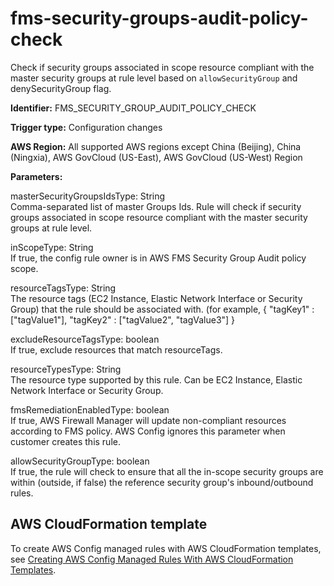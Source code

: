 # fms\-security\-groups\-audit\-policy\-check<a name="fms-security-groups-audit-policy-check"></a>

Check if security groups associated in scope resource compliant with the master security groups at rule level based on `allowSecurityGroup` and denySecurityGroup flag\. 

**Identifier:** FMS\_SECURITY\_GROUP\_AUDIT\_POLICY\_CHECK

**Trigger type:** Configuration changes

**AWS Region:** All supported AWS regions except China \(Beijing\), China \(Ningxia\), AWS GovCloud \(US\-East\), AWS GovCloud \(US\-West\) Region

**Parameters:**

masterSecurityGroupsIdsType: String  
Comma\-separated list of master Groups Ids\. Rule will check if security groups associated in scope resource compliant with the master security groups at rule level\.

inScopeType: String  
If true, the config rule owner is in AWS FMS Security Group Audit policy scope\.

resourceTagsType: String  
The resource tags \(EC2 Instance, Elastic Network Interface or Security Group\) that the rule should be associated with\. \(for example, \{ "tagKey1" : \["tagValue1"\], "tagKey2" : \["tagValue2", "tagValue3"\] \}

excludeResourceTagsType: boolean  
If true, exclude resources that match resourceTags\.

resourceTypesType: String  
The resource type supported by this rule\. Can be EC2 Instance, Elastic Network Interface or Security Group\.

fmsRemediationEnabledType: boolean  
If true, AWS Firewall Manager will update non\-compliant resources according to FMS policy\. AWS Config ignores this parameter when customer creates this rule\.

allowSecurityGroupType: boolean  
If true, the rule will check to ensure that all the in\-scope security groups are within \(outside, if false\) the reference security group's inbound/outbound rules\.

## AWS CloudFormation template<a name="w24aac11c29c17b7d181c15"></a>

To create AWS Config managed rules with AWS CloudFormation templates, see [Creating AWS Config Managed Rules With AWS CloudFormation Templates](aws-config-managed-rules-cloudformation-templates.md)\.